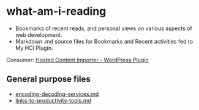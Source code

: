 # what-am-i-reading

 * Bookmarks of recent reads, and personal views on various aspects of web development.
 * Markdown .md source files for Bookmarks and Recent activities fed to My HCI Plugin.

Consumer: [Hosted Content Importer - WordPress Plugin](https://github.com/bimalpoudel/hosted-content-importer)



## General purpose files

 * [encoding-decoding-services.md](encoding-decoding-services.md)
 * [links-to-productivity-tools.md](links-to-productivity-tools.md)


<!--

## Published at

 * [bimal.org.np](http://bimal.org.np/blog/what-am-i-reading/)

-->
